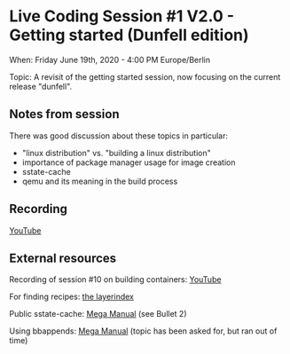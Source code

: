 # Live Coding Session #1 V2.0 - Getting started (Dunfell edition)

When: Friday June 19th, 2020 - 4:00 PM Europe/Berlin

Topic: A revisit of the getting started session, now focusing on the current release "dunfell".

## Notes from session

There was good discussion about these topics in particular:

* "linux distribution" vs. "building a linux distribution"
* importance of package manager usage for image creation
* sstate-cache
* qemu and its meaning in the build process

## Recording

[YouTube](https://youtu.be/ThTl4FItfMI)

## External resources

Recording of session #10 on building containers: [YouTube](https://youtu.be/jPbcQEffzJo)

For finding recipes: [the layerindex](http://layers.openembedded.org/layerindex/branch/master/recipes/)

Public sstate-cache: [Mega Manual](https://www.yoctoproject.org/docs/current/mega-manual/mega-manual.html#brief-building-your-image) (see Bullet 2)

Using bbappends: [Mega Manual](https://www.yoctoproject.org/docs/current/mega-manual/mega-manual.html#using-bbappend-files) (topic has been asked for, but ran out of time)